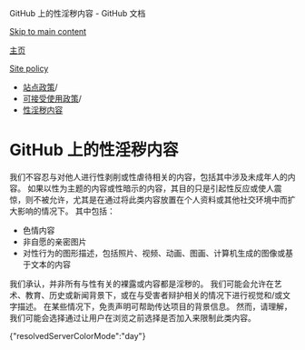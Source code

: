 GitHub 上的性淫秽内容 - GitHub 文档

[Skip to main content](#main-content)

[主页](/zh)

[Site policy](/zh/site-policy)

* [站点政策](/zh/site-policy)/
* [可接受使用政策](/zh/site-policy/acceptable-use-policies)/
* [性淫秽内容](/zh/site-policy/acceptable-use-policies/github-sexually-obscene-content)

GitHub 上的性淫秽内容
==========

我们不容忍与对他人进行性剥削或性虐待相关的内容，包括其中涉及未成年人的内容。 如果以性为主题的内容或性暗示的内容，其目的只是引起性反应或使人震惊，则不被允许，尤其是在通过将此类内容放置在个人资料或其他社交环境中而扩大影响的情况下。 其中包括：

* 色情内容
* 非自愿的亲密图片
* 对性行为的图形描述，包括照片、视频、动画、图画、计算机生成的图像或基于文本的内容

我们承认，并非所有与性有关的裸露或内容都是淫秽的。 我们可能会允许在艺术、教育、历史或新闻背景下，或在与受害者辩护相关的情况下进行视觉和/或文字描述。 在某些情况下，免责声明可帮助传达项目的背景信息。 然而，请理解，我们可能会选择通过让用户在浏览之前选择是否加入来限制此类内容。

{"resolvedServerColorMode":"day"}
